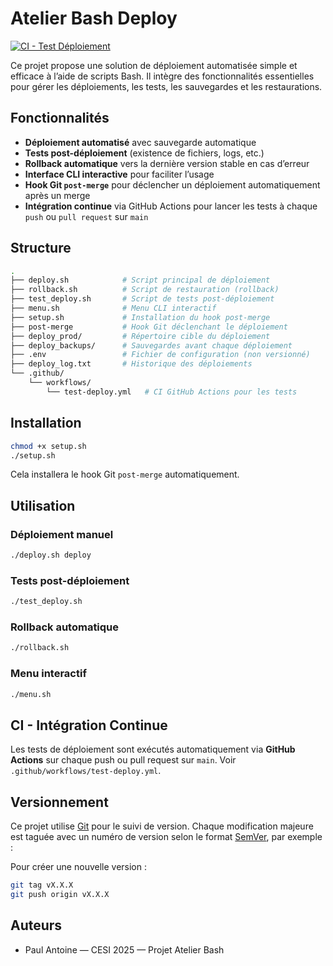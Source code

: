 # Atelier Bash Deploy

[![CI - Test Déploiement](https://github.com/Viggsgenetass/atelier-bash-deploy/actions/workflows/test-deploy.yml/badge.svg)](https://github.com/Viggsgenetass/atelier-bash-deploy/actions/workflows/test-deploy.yml)

Ce projet propose une solution de déploiement automatisée simple et efficace à l’aide de scripts Bash. Il intègre des fonctionnalités essentielles pour gérer les déploiements, les tests, les sauvegardes et les restaurations.

## Fonctionnalités

- **Déploiement automatisé** avec sauvegarde automatique
- **Tests post-déploiement** (existence de fichiers, logs, etc.)
- **Rollback automatique** vers la dernière version stable en cas d’erreur
- **Interface CLI interactive** pour faciliter l’usage
- **Hook Git `post-merge`** pour déclencher un déploiement automatiquement après un merge
- **Intégration continue** via GitHub Actions pour lancer les tests à chaque `push` ou `pull request` sur `main`

## Structure

```bash
.
├── deploy.sh            # Script principal de déploiement
├── rollback.sh          # Script de restauration (rollback)
├── test_deploy.sh       # Script de tests post-déploiement
├── menu.sh              # Menu CLI interactif
├── setup.sh             # Installation du hook post-merge
├── post-merge           # Hook Git déclenchant le déploiement
├── deploy_prod/         # Répertoire cible du déploiement
├── deploy_backups/      # Sauvegardes avant chaque déploiement
├── .env                 # Fichier de configuration (non versionné)
├── deploy_log.txt       # Historique des déploiements
└── .github/
    └── workflows/
        └── test-deploy.yml   # CI GitHub Actions pour les tests
```

## Installation

```bash
chmod +x setup.sh
./setup.sh
```

Cela installera le hook Git `post-merge` automatiquement.

## Utilisation

### Déploiement manuel

```bash
./deploy.sh deploy
```

### Tests post-déploiement

```bash
./test_deploy.sh
```

### Rollback automatique

```bash
./rollback.sh
```

### Menu interactif

```bash
./menu.sh
```

## CI - Intégration Continue

Les tests de déploiement sont exécutés automatiquement via **GitHub Actions** sur chaque push ou pull request sur `main`. Voir `.github/workflows/test-deploy.yml`.


## Versionnement

Ce projet utilise [Git](https://git-scm.com/) pour le suivi de version. Chaque modification majeure est taguée avec un numéro de version selon le format [SemVer](https://semver.org/lang/fr/), par exemple :


Pour créer une nouvelle version :

```bash
git tag vX.X.X
git push origin vX.X.X
```


## Auteurs

- Paul Antoine — CESI 2025 — Projet Atelier Bash
